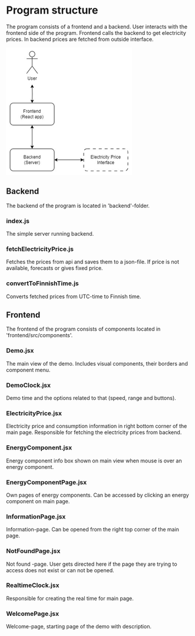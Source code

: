 # Program structure

The program consists of a frontend and a backend. User interacts with the frontend side of the program. Frontend calls the backend to get electricity prices. In backend prices are fetched from outside interface.

![Alt text](./src/structure.png)

## Backend

The backend of the program is located in 'backend'-folder.

### index.js

The simple server running backend.

### fetchElectricityPrice.js

Fetches the prices from api and saves them to a json-file. If price is not available, forecasts or gives fixed price.

### convertToFinnishTime.js

Converts fetched prices from UTC-time to Finnish time.

## Frontend

The frontend of the program consists of components located in 'frontend/src/components'.

### Demo.jsx

The main view of the demo. Includes visual components, their borders and component menu.

### DemoClock.jsx

Demo time and the options related to that (speed, range and buttons).

### ElectricityPrice.jsx

Electricity price and consumption information in right bottom corner of the main page. Responsible for fetching the electricity prices from backend.

### EnergyComponent.jsx

Energy component info box shown on main view when mouse is over an energy component.

### EnergyComponentPage.jsx

Own pages of energy components. Can be accessed by clicking an energy component on main page.

### InformationPage.jsx

Information-page. Can be opened from the right top corner of the main page.

### NotFoundPage.jsx

Not found -page. User gets directed here if the page they are trying to access does not exist or can not be opened.

### RealtimeClock.jsx

Responsible for creating the real time for main page.

### WelcomePage.jsx

Welcome-page, starting page of the demo with description.
